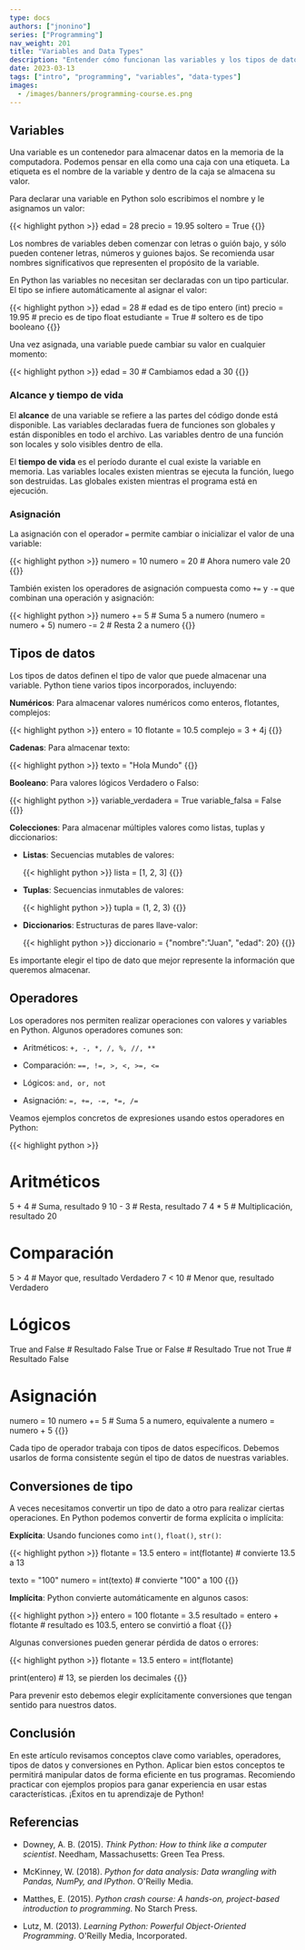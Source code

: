 ```yaml
---
type: docs
authors: ["jnonino"]
series: ["Programming"]
nav_weight: 201
title: "Variables and Data Types"
description: "Entender cómo funcionan las variables y los tipos de datos es fundamental para dominar cualquier lenguaje de programación. En este artículo repasaremos los conceptos básicos sobre variables, operadores, tipos de datos y conversiones de tipo utilizando el lenguaje Python. Cubriremos tanto la teoría como ejemplos prácticos para que puedas aplicar estos conceptos en tus propios programas."
date: 2023-03-13
tags: ["intro", "programming", "variables", "data-types"]
images:
  - /images/banners/programming-course.es.png
---
```


## Variables

Una variable es un contenedor para almacenar datos en la memoria de la computadora. Podemos pensar en ella como una caja con una etiqueta. La etiqueta es el nombre de la variable y dentro de la caja se almacena su valor.

Para declarar una variable en Python solo escribimos el nombre y le asignamos un valor:

{{< highlight python >}}
edad = 28
precio = 19.95
soltero = True
{{</highlight >}}

Los nombres de variables deben comenzar con letras o guión bajo, y sólo pueden contener letras, números y guiones bajos. Se recomienda usar nombres significativos que representen el propósito de la variable.

En Python las variables no necesitan ser declaradas con un tipo particular. El tipo se infiere automáticamente al asignar el valor:

{{< highlight python >}}
edad = 28 # edad es de tipo entero (int)
precio = 19.95 # precio es de tipo float
estudiante = True # soltero es de tipo booleano
{{</highlight >}}

Una vez asignada, una variable puede cambiar su valor en cualquier momento:

{{< highlight python >}}
edad = 30 # Cambiamos edad a 30
{{</highlight >}}

### Alcance y tiempo de vida

El **alcance** de una variable se refiere a las partes del código donde está disponible. Las variables declaradas fuera de funciones son globales y están disponibles en todo el archivo. Las variables dentro de una función son locales y solo visibles dentro de ella.

El **tiempo de vida** es el período durante el cual existe la variable en memoria. Las variables locales existen mientras se ejecuta la función, luego son destruidas. Las globales existen mientras el programa está en ejecución.

### Asignación

La asignación con el operador `=` permite cambiar o inicializar el valor de una variable:

{{< highlight python >}}
numero = 10
numero = 20 # Ahora numero vale 20
{{</highlight >}}

También existen los operadores de asignación compuesta como `+=` y `-=` que combinan una operación y asignación:

{{< highlight python >}}
numero += 5 # Suma 5 a numero (numero = numero + 5)
numero -= 2 # Resta 2 a numero
{{</highlight >}}

## Tipos de datos

Los tipos de datos definen el tipo de valor que puede almacenar una variable. Python tiene varios tipos incorporados, incluyendo:

**Numéricos**: Para almacenar valores numéricos como enteros, flotantes, complejos:

{{< highlight python >}}
entero = 10
flotante = 10.5
complejo = 3 + 4j
{{</highlight >}}

**Cadenas**: Para almacenar texto:

{{< highlight python >}}
texto = "Hola Mundo"
{{</highlight >}}

**Booleano**: Para valores lógicos Verdadero o Falso:

{{< highlight python >}}
variable_verdadera = True
variable_falsa = False
{{</highlight >}}

**Colecciones**: Para almacenar múltiples valores como listas, tuplas y diccionarios:

- **Listas**: Secuencias mutables de valores:

  {{< highlight python >}}
  lista = [1, 2, 3]
  {{</highlight >}}

- **Tuplas**: Secuencias inmutables de valores:

  {{< highlight python >}}
  tupla = (1, 2, 3)
  {{</highlight >}}

- **Diccionarios**: Estructuras de pares llave-valor:

  {{< highlight python >}}
  diccionario = {"nombre":"Juan", "edad": 20}
  {{</highlight >}}

Es importante elegir el tipo de dato que mejor represente la información que queremos almacenar.

## Operadores

Los operadores nos permiten realizar operaciones con valores y variables en Python. Algunos operadores comunes son:

- Aritméticos: `+, -, *, /, %, //, **`

- Comparación: `==, !=, >, <, >=, <=`

- Lógicos: `and, or, not`

- Asignación: `=, +=, -=, *=, /=`

Veamos ejemplos concretos de expresiones usando estos operadores en Python:

{{< highlight python >}}
# Aritméticos
5 + 4 # Suma, resultado 9
10 - 3 # Resta, resultado 7
4 * 5 # Multiplicación, resultado 20

# Comparación
5 > 4 # Mayor que, resultado Verdadero
7 < 10 # Menor que, resultado Verdadero

# Lógicos
True and False # Resultado False
True or False # Resultado True
not True # Resultado False

# Asignación
numero = 10
numero += 5 # Suma 5 a numero, equivalente a numero = numero + 5
{{</highlight >}}

Cada tipo de operador trabaja con tipos de datos específicos. Debemos usarlos de forma consistente según el tipo de datos de nuestras variables.

## Conversiones de tipo

A veces necesitamos convertir un tipo de dato a otro para realizar ciertas operaciones. En Python podemos convertir de forma explícita o implícita:

**Explícita**: Usando funciones como `int()`, `float()`, `str()`:

{{< highlight python >}}
flotante = 13.5
entero = int(flotante) # convierte 13.5 a 13

texto = "100"
numero = int(texto) # convierte "100" a 100
{{</highlight >}}

**Implícita**: Python convierte automáticamente en algunos casos:

{{< highlight python >}}
entero = 100
flotante = 3.5
resultado = entero + flotante # resultado es 103.5, entero se convirtió a float
{{</highlight >}}

Algunas conversiones pueden generar pérdida de datos o errores:

{{< highlight python >}}
flotante = 13.5
entero = int(flotante)

print(entero) # 13, se pierden los decimales
{{</highlight >}}

Para prevenir esto debemos elegir explícitamente conversiones que tengan sentido para nuestros datos.

## Conclusión

En este artículo revisamos conceptos clave como variables, operadores, tipos de datos y conversiones en Python. Aplicar bien estos conceptos te permitirá manipular datos de forma eficiente en tus programas. Recomiendo practicar con ejemplos propios para ganar experiencia en usar estas características. ¡Éxitos en tu aprendizaje de Python!

## Referencias

- Downey, A. B. (2015). *Think Python: How to think like a computer scientist*. Needham, Massachusetts: Green Tea Press.

- McKinney, W. (2018). *Python for data analysis: Data wrangling with Pandas, NumPy, and IPython*. O'Reilly Media.

- Matthes, E. (2015). *Python crash course: A hands-on, project-based introduction to programming*. No Starch Press.

- Lutz, M. (2013). *Learning Python: Powerful Object-Oriented Programming*. O'Reilly Media, Incorporated.
